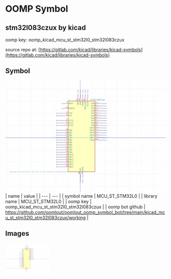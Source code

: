 # OOMP Symbol  
## stm32l083czux  by kicad  
  
oomp key: oomp_kicad_mcu_st_stm32l0_stm32l083czux  
  
source repo at: [https://gitlab.com/kicad/libraries/kicad-symbols](https://gitlab.com/kicad/libraries/kicad-symbols)  
## Symbol  
  
[![working.png](working_600.png)](working.png)  
| name | value | 
| --- | --- | 
| symbol name | MCU_ST_STM32L0 | 
| library name | MCU_ST_STM32L0 | 
| oomp key | oomp_kicad_mcu_st_stm32l0_stm32l083czux | 
| oomp bot github | https://github.com/oomlout/oomlout_oomp_symbol_bot/tree/main/kicad_mcu_st_stm32l0_stm32l083czux/working | 
## Images  
  
[![working.png](working_140.png)](working.png)  
